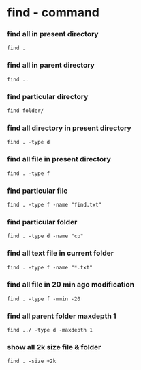 # find - command

### find all in present directory
```
find .
```

### find all in parent directory
```
find ..
```

### find particular directory
```
find folder/
```

### find all directory in present directory
```
find . -type d
```

### find all file in present directory
```
find . -type f
```


### find particular file
```
find . -type f -name "find.txt"
```


### find particular folder
```
find . -type d -name "cp"
```


### find all text file in current folder
```
find . -type f -name "*.txt"
```

### find all file in 20 min ago modification
```
find . -type f -mmin -20
```

### find all parent folder maxdepth 1
```
find ../ -type d -maxdepth 1
```

### show all 2k size file & folder
```
find . -size +2k
```